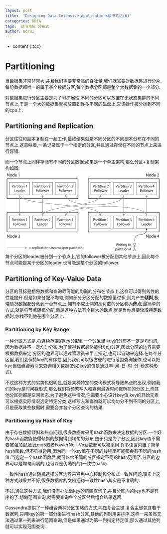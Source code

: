 ```yaml
---
layout: post
title:  "Designing Data-Intensive Applications读书笔记(6)"
categories: DDIA
tags:  读书笔记 分布式
author: Borui
---
```


* content
{:toc}

# Partitioning
当数据集非常非常大,并且我们需要非常高的吞吐量,我们就需要对数据集进行分片.每份数据都唯一的属于某个数据分区,每个数据分区都是整个大数据集的一小部分.

对数据集进行分区主要是为了可扩展性.不同的分区可以放置在无状态集群的不同节点上,于是一个大的数据集就被放置到许多不同的磁盘上,查询操作被分摊到不同的cpu上.

## Partitioning and Replication
分区往往和副本复制在一起工作,最终结果就是不同分区的不同副本分布在不同的节点上.这意味着,一条记录属于一个指定的分区,并且通过存储在不同的节点上来进行容错.

而一个节点上同样存储有不同的分区数据.如果是一个单主架构,那么分区+复制架构如图:
![Figure 6-1. Combining replication and partitioning: each node acts as leader for some partitions and follower for other partitions.](https://raw.githubusercontent.com/codeborui/codeborui.github.io/master/img/5.jpg)
每个分区的leader被分到一个节点上,它的follower被分配到其他节点上,因此每个节点可能是某个分区的leader,也可能是某个分区的follower.

## Partitioning of Key-Value Data
分区的目标是想将数据和查询尽可能的均衡的分布在节点上.这样可以得到线性的性能提升.但是如果分配不均匀,例如部分分区分配的数据量过多,则为产生**倾斜**,极端情况数据都分派到一台节点上,拥有不成比例的高负载的分区称为**热点**.最简单的方式,就是将节点随机分配,但是这种方法有个巨大的缺点,就是当你想要读取特定数据时,你找不到他在哪个分区上.

### Partitioning by Key Range
一种分区方式是,将连续范围的key分配到一个分区里.key的分布不一定是均匀的,因为数据并不一定均匀分布.为了使得数据最终能够均匀分区,因此分区的边界需要根据数据来定.分区的边界可以通过管理员来手工指定,也可以自动来选择.在每个分区里,我们会保持key的有序性,因此我们可以很方便的进行范围查询操作,也可以把kye当做组合索引来查询相关数据(例如key的值是通过年-月-日-时-分-秒这种形式).

不过这种方式的劣势也很明显,就是某种特定的查询模式将导致热点的出现,例如我们的key是时间戳形式,那么我们将频繁写入和查询最近时间戳所在的分区上,而其他分区则都是空闲状态.为了避免这种情况,你需要小心设计key值,key的开始元素可以根据实际情况选定特定分类,这样写入和查询就可以均匀分不到不同的分区上,只是获取某些数据时,需要合并各个分区查询的结果.

### Partitioning by Hash of Key
由于存在数据倾斜和热点问题,很多数据库采用hash函数来决定数据的分区.一个好的hash函数能使得倾斜的数据得到均匀的分布.由于只是为了分区,因此key值不需要被强加密,因此md5或者FowlerNoll–Vo函数都可以被采用.许多语言内置了简单hash函数,但不见得适用,因为同一个key值在不同的线程里可能都会有不同的hash值.当选定一个hash函数后,就可以给不同的分区指定不同的hash范围了.分区的边界可以是均匀间隔的,也可以是伪随机的(一致性hash).

一致性hash通过随机选择分区边界来避免中心控制和分布式一致性问题.事实上这种方式效果并不好,很多数据库的文档还称一致性hash其实是不准确的.

不过,通过这种方式,我们没有办法做key的范围查询了,并且分区内的key也不是有序的了.想做范围查询,就需要查询各个分区然后组合结果返回.

Cassandra提供了一种组合两种分区策略的方式,叫做复合主键.复合主键包含若干数据列,只用key的第一部分来进行hash分区,其他的列则用来排序.这样一来虽然无法通过第一列来进行范围查询,但是如果通过为第一列指定特定值,那么通过其他列就可以实现范围查询.